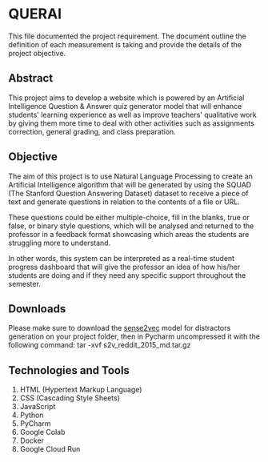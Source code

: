 # QUERAI #

This file documented the project requirement. The document outline the definition of each measurement is taking and provide the details of the project objective.

## Abstract ##
This project aims to develop a website which is powered by an Artificial Intelligence Question & Answer quiz generator model that will enhance students' learning experience as well as improve teachers' qualitative work by giving them more time to deal with other activities such as assignments correction, general grading, and class preparation.

## Objective ##
The aim of this project is to use Natural Language Processing to create an Artificial Intelligence algorithm that will be generated by using the SQUAD (The Stanford Question Answering Dataset) dataset to receive a piece of text and generate questions in relation to the contents of a file or URL.

These questions could be either multiple-choice, fill in the blanks, true or false, or binary style questions, which will be analysed and returned to the professor in a feedback format showcasing which areas the students are struggling more to understand.

In other words, this system can be interpreted as a real-time student progress dashboard that will give the professor an idea of how his/her students are doing and if they need any specific support throughout the semester.

## Downloads ##
Please make sure to download the [sense2vec](https://github.com/explosion/sense2vec/releases/download/v1.0.0/s2v_reddit_2015_md.tar.gz) model for distractors generation on your project folder,
then in Pycharm uncompressed it with the following command:
tar -xvf  s2v_reddit_2015_md.tar.gz

## Technologies and Tools ##
1. HTML (Hypertext Markup Language)
2. CSS (Cascading Style Sheets)
3. JavaScript
4. Python
5. PyCharm
6. Google Colab
7. Docker
8. Google Cloud Run
